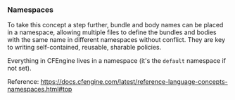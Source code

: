 ### Namespaces

To take this concept a step further, bundle and body names can be placed
in a namespace, allowing multiple files to define the bundles and bodies
with the same name in different namespaces without conflict. They are
key to writing self-contained, reusable, sharable policies.

Everything in CFEngine lives in a namespace (it's the `default` namespace
if not set).

Reference:
<https://docs.cfengine.com/latest/reference-language-concepts-namespaces.html#top>
